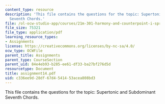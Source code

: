 ```yaml
---
content_type: resource
description: 'This file contains the questions for the topic: Supertonic and Subdominant
  Seventh Chords.'
file: /ol-ocw-studio-app/courses/21m-301-harmony-and-counterpoint-i-spring-2005/c336ee9d28df67d4541453acea808bd3_assignment14.pdf
file_size: 75321
file_type: application/pdf
learning_resource_types:
- Assignments
license: https://creativecommons.org/licenses/by-nc-sa/4.0/
ocw_type: OCWFile
parent_title: Assignments
parent_type: CourseSection
parent_uid: 84e4eb93-b285-ee61-df33-ba27bf276d5d
resourcetype: Document
title: assignment14.pdf
uid: c336ee9d-28df-67d4-5414-53acea808bd3
---
```

This file contains the questions for the topic: Supertonic and Subdominant Seventh Chords.